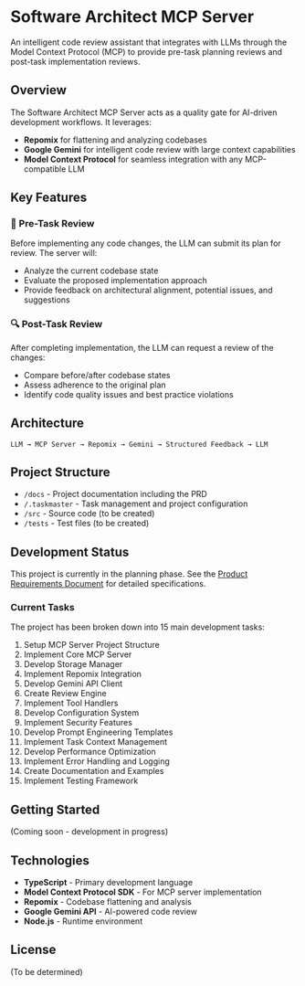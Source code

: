 # Software Architect MCP Server

An intelligent code review assistant that integrates with LLMs through the Model Context Protocol (MCP) to provide pre-task planning reviews and post-task implementation reviews.

## Overview

The Software Architect MCP Server acts as a quality gate for AI-driven development workflows. It leverages:
- **Repomix** for flattening and analyzing codebases
- **Google Gemini** for intelligent code review with large context capabilities
- **Model Context Protocol** for seamless integration with any MCP-compatible LLM

## Key Features

### 🎯 Pre-Task Review
Before implementing any code changes, the LLM can submit its plan for review. The server will:
- Analyze the current codebase state
- Evaluate the proposed implementation approach
- Provide feedback on architectural alignment, potential issues, and suggestions

### 🔍 Post-Task Review
After completing implementation, the LLM can request a review of the changes:
- Compare before/after codebase states
- Assess adherence to the original plan
- Identify code quality issues and best practice violations

## Architecture

```
LLM → MCP Server → Repomix → Gemini → Structured Feedback → LLM
```

## Project Structure

- `/docs` - Project documentation including the PRD
- `/.taskmaster` - Task management and project configuration
- `/src` - Source code (to be created)
- `/tests` - Test files (to be created)

## Development Status

This project is currently in the planning phase. See the [Product Requirements Document](docs/prd-software-architect-mcp.md) for detailed specifications.

### Current Tasks

The project has been broken down into 15 main development tasks:
1. Setup MCP Server Project Structure
2. Implement Core MCP Server
3. Develop Storage Manager
4. Implement Repomix Integration
5. Develop Gemini API Client
6. Create Review Engine
7. Implement Tool Handlers
8. Develop Configuration System
9. Implement Security Features
10. Develop Prompt Engineering Templates
11. Implement Task Context Management
12. Develop Performance Optimization
13. Implement Error Handling and Logging
14. Create Documentation and Examples
15. Implement Testing Framework

## Getting Started

(Coming soon - development in progress)

## Technologies

- **TypeScript** - Primary development language
- **Model Context Protocol SDK** - For MCP server implementation
- **Repomix** - Codebase flattening and analysis
- **Google Gemini API** - AI-powered code review
- **Node.js** - Runtime environment

## License

(To be determined) 
